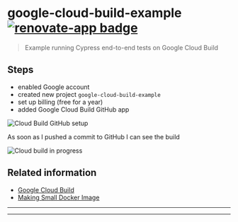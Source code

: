 # google-cloud-build-example [![renovate-app badge][renovate-badge]][renovate-app]

> Example running Cypress end-to-end tests on Google Cloud Build

## Steps

- enabled Google account
- created new project `google-cloud-build-example`
- set up billing (free for a year)
- added Google Cloud Build GitHub app

![Cloud Build GitHub setup](images/google-cloud-build-github.png)

As soon as I pushed a commit to GitHub I can see the build

![Cloud build in progress](images/building.png)

## Related information

- [Google Cloud Build](https://cloud.google.com/cloud-build/)
- [Making Small Docker Image](https://glebbahmutov.com/blog/making-small-docker-image/)

[renovate-badge]: https://img.shields.io/badge/renovate-app-blue.svg
[renovate-app]: https://renovateapp.com/

------
------
